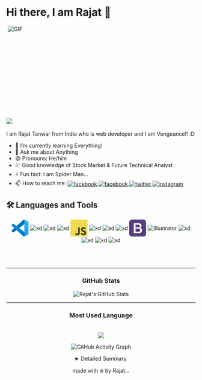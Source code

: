 <h1>Hi there, I am Rajat 👋</h1>

<img align="right" alt="GIF" src="https://www.aalpha.net/wp-content/uploads/2020/12/full-stack-development.gif" width="500" height="245" />
 
 ![](https://komarev.com/ghpvc/?username=your-github-GetRajatTanwar)

I am Rajat Tanwar from India who is web developer and I am Vengeance!! :D <br>
- 🌱 I’m currently learning Everything!
- 💬 Ask me about Anything
- 😄 Pronouns: He/him
- 💹 Good knowledge of Stock Market & Future Technical Analyst
- ⚡ Fun fact: I am Spider Man... 
- 📫 How to reach me: [<img align="center" src="https://cdn.worldvectorlogo.com/logos/facebook-3.svg" width="30px" alt="facebook"/> ](https://www.facebook.com/rajat.tanwar.127) 
 [<img align="center" src="https://cdn.worldvectorlogo.com/logos/linkedin-icon.svg" width="30px" alt="facebook"/> ](https://www.linkedin.com/in/getrajattanwar-01/) 
[<img align="center" src="https://cdn.worldvectorlogo.com/logos/twitter-6.svg" width="30px" alt="twitter"/> ](https://twitter.com/007rajat_tanwar)
[<img align="center" src="https://cdn.worldvectorlogo.com/logos/instagram-2-1.svg" width="30px" alt="instagram
 "/> ](https://www.instagram.com/__the.ambivert.kid__/)<br>
 
<h2>🛠️ Languages and Tools </h2>

<div align="center">
 
<img align="center" alt="Visual Studio Code" width="45px" src="https://raw.githubusercontent.com/github/explore/80688e429a7d4ef2fca1e82350fe8e3517d3494d/topics/visual-studio-code/visual-studio-code.png" />
<img align="center" src="https://cdn.worldvectorlogo.com/logos/html-1.svg" alt="xd" width="45" height="45"/>  
<img align="center" src="https://cdn.worldvectorlogo.com/logos/css-3.svg" alt="xd" width="45" height="45"/>  
<img align="center" src="https://cdn.worldvectorlogo.com/logos/sass-1.svg" alt="xd" width="45" height="45"/>  
<img align="center" alt="JavaScript" width="45px" src="https://raw.githubusercontent.com/github/explore/80688e429a7d4ef2fca1e82350fe8e3517d3494d/topics/javascript/javascript.png" />
<img align="center" src="https://cdn.worldvectorlogo.com/logos/python-5.svg" alt="xd" width="45" height="45"/> 
<img align="center" src="https://cdn.worldvectorlogo.com/logos/git-icon.svg" alt="xd" width="45" height="45"/>
<img align="center" src="https://cdn.worldvectorlogo.com/logos/firebase-2.svg" alt="xd" width="45" height="45"/>
<img align="center" alt="bootstrap" width="45px" src="https://raw.githubusercontent.com/github/explore/80688e429a7d4ef2fca1e82350fe8e3517d3494d/topics/bootstrap/bootstrap.png" />
<img align="center" src="https://www.vectorlogo.zone/logos/adobe_illustrator/adobe_illustrator-icon.svg" alt="illustrator" width="45" height="45"/>
<img align="center" src="https://cdn.worldvectorlogo.com/logos/adobe-xd.svg" alt="xd" width="45" height="45"/> 
<img align="center" src="https://cdn.worldvectorlogo.com/logos/material-ui.svg" alt="xd" width="45" height="45"/> 
<img align="center" src="https://cdn.worldvectorlogo.com/logos/react-2.svg" alt="xd" width="45" height="45"/> 
<img align="center" src="https://cdn.worldvectorlogo.com/logos/github-icon-1.svg" alt="xd" width="45" height="45"/> 
 

 <br />
<br /> 
</div>


<br />
<br />
<hr/>

<div align="center">

 
 ### GitHub Stats

 <img  alt="Rajat's GitHub Stats" src="https://github-readme-stats.vercel.app/api/?username=GetRajatTanwar&theme=dark" />

</div>
<div align="center">
 <hr/>

<h3> Most Used Language</h3>
<div align="center">
<br> 
     <img align="center" src="https://github-readme-stats.vercel.app/api/top-langs/?username=GetRajatTanwar&theme=dark" /> 
</br>

![GitHub Activity Graph](https://raw.githubusercontent.com/ishikkkkaaaa/ishikkkkaaaa/output/github-contribution-grid-snake.svg)  

 <details>
<summary>Detailed Summary</summary>
<br>
  
![Metrics](https://metrics.lecoq.io/GetRajatTanwar?template=classic&languages=1&people=1&introduction=1&followup=1&activity=1&languages.limit=8&languages.threshold=0%25&languages.colors=github&languages.sections=most-used&languages.indepth=false&languages.analysis.timeout=15&languages.categories=markup%2C%20programming&languages.recent.categories=markup%2C%20programming&languages.recent.load=300&languages.recent.days=14&followup.sections=repositories&followup.indepth=false&people.limit=24&people.identicons=false&people.identicons.hide=false&people.size=28&people.types=followers%2C%20following&people.shuffle=false&activity.limit=5&activity.load=300&activity.days=14&activity.visibility=all&activity.timestamps=false&activity.filter=all&introduction.title=true&config.timezone=Asia%2FCalcutta)
    
</details>

 
made with ❄️ by Rajat...

